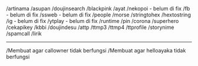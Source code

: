 /artinama
/asupan
/doujinsearch
/blackpink
/ayat
/nekopoi - belum di fix
/fb - belum di fix
/ssweb - belum di fix
/people
/morse
/stringtohex
/hextostring
/ig - belum di fix
/ytplay - belum di fix
/runtime
/pin
/corona
/superhero
/cekapikey
/kbbi
/doujindesu
/attp
/ttmp3
/ttmp4
/ttprofile
/storynime
/spamcall
/lirik

------
/Membuat agar callowner tidak berfungsi
/Membuat agar helloayaka tidak berfungsi
